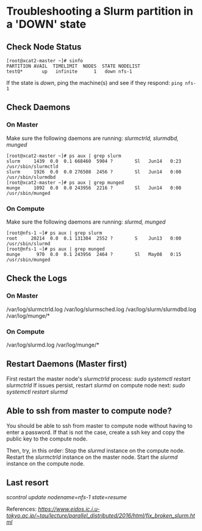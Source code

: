 # Troubleshooting a Slurm partition in a 'DOWN' state

## Check Node Status
```
[root@xcat2-master ~]# sinfo
PARTITION AVAIL  TIMELIMIT  NODES  STATE NODELIST
testQ*       up   infinite      1   down nfs-1
```
If the state is _down_, ping the machine(s) and see if they respond:
`ping nfs-1`

## Check Daemons
### On Master
Make sure the following daemons are running:
_slurmctrld, slurmdbd, munged_
```
[root@xcat2-master ~]# ps aux | grep slurm
slurm     1439  0.0  0.1 668460  5904 ?        Sl   Jun14   0:23 /usr/sbin/slurmctld
slurm     1926  0.0  0.0 276508  2456 ?        Sl   Jun14   0:00 /usr/sbin/slurmdbd
[root@xcat2-master ~]# ps aux | grep munged
munge     1092  0.0  0.0 243956  2216 ?        Sl   Jun14   0:00 /usr/sbin/munged
```
### On Compute
Make sure the following daemons are running:
_slurmd, munged_
```
[root@nfs-1 ~]# ps aux | grep slurm
root     20214  0.0  0.1 131304  2552 ?        S    Jun13   0:00 /usr/sbin/slurmd
[root@nfs-1 ~]# ps aux | grep munged
munge      970  0.0  0.1 243956  2464 ?        Sl   May08   0:15 /usr/sbin/munged
```

## Check the Logs
### On Master
/var/log/slurmctrld.log
/var/log/slurmsched.log
/var/log/slurm/slurmdbd.log
/var/log/munge/*
### On Compute
/var/log/slurmd.log
/var/log/munge/*

## Restart Daemons (Master first)
First restart the master node's _slurmctrld_ process:
_sudo systemctl restart slurmctrld_
If issues persist, restart _slurmd_ on compute node next:
_sudo systemctl restart slurmd_

## Able to ssh from master to compute node?
You should be able to ssh from master to compute node without having to enter a password.  If that is not the case, create a ssh key and copy the public key to the compute node.

Then, try, in this order:
Stop the _slurmd_ instance on the compute node.
Restart the _slurmctrld_ instance on the master node.
Start the _slurmd_ instance on the compute node.

## Last resort 
_scontrol update nodename=nfs-1 state=resume_

References:
_https://www.eidos.ic.i.u-tokyo.ac.jp/~tau/lecture/parallel_distributed/2016/html/fix_broken_slurm.html_

